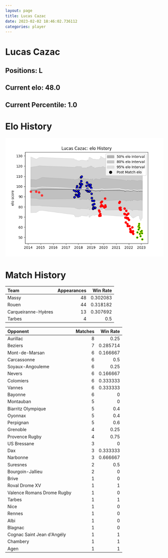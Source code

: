 ```yaml
---  
layout: page  
title: Lucas Cazac  
date: 2023-02-02 18:46:02.736112  
categories: player  
---
```

# Lucas Cazac

## Positions: L

## Current elo: 48.0

## Current Percentile: 1.0

# Elo History


![elo history](history_LucasCazac.png)
# Match History


| Team                |   Appearances |   Win Rate |
|:--------------------|--------------:|-----------:|
| Massy               |            48 |   0.302083 |
| Rouen               |            44 |   0.318182 |
| Carqueiranne-Hyères |            13 |   0.307692 |
| Tarbes              |             4 |   0.5      |

| Opponent                   |   Matches |   Win Rate |
|:---------------------------|----------:|-----------:|
| Aurillac                   |         8 |   0.25     |
| Beziers                    |         7 |   0.285714 |
| Mont-de-Marsan             |         6 |   0.166667 |
| Carcassonne                |         6 |   0.5      |
| Soyaux-Angouleme           |         6 |   0.25     |
| Nevers                     |         6 |   0.166667 |
| Colomiers                  |         6 |   0.333333 |
| Vannes                     |         6 |   0.333333 |
| Bayonne                    |         6 |   0        |
| Montauban                  |         5 |   0        |
| Biarritz Olympique         |         5 |   0.4      |
| Oyonnax                    |         5 |   0.4      |
| Perpignan                  |         5 |   0.6      |
| Grenoble                   |         4 |   0.25     |
| Provence Rugby             |         4 |   0.75     |
| US Bressane                |         3 |   0        |
| Dax                        |         3 |   0.333333 |
| Narbonne                   |         3 |   0.666667 |
| Suresnes                   |         2 |   0.5      |
| Bourgoin-Jallieu           |         2 |   0        |
| Brive                      |         1 |   0        |
| Roval Drome XV             |         1 |   1        |
| Valence Romans Drome Rugby |         1 |   0        |
| Tarbes                     |         1 |   1        |
| Nice                       |         1 |   0        |
| Rennes                     |         1 |   0        |
| Albi                       |         1 |   0        |
| Blagnac                    |         1 |   0        |
| Cognac Saint Jean d'Angély |         1 |   1        |
| Chambery                   |         1 |   1        |
| Agen                       |         1 |   1        |